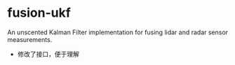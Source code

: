 # fusion-ukf
An unscented Kalman Filter implementation for fusing lidar and radar sensor measurements.
 
 - 修改了接口，便于理解
